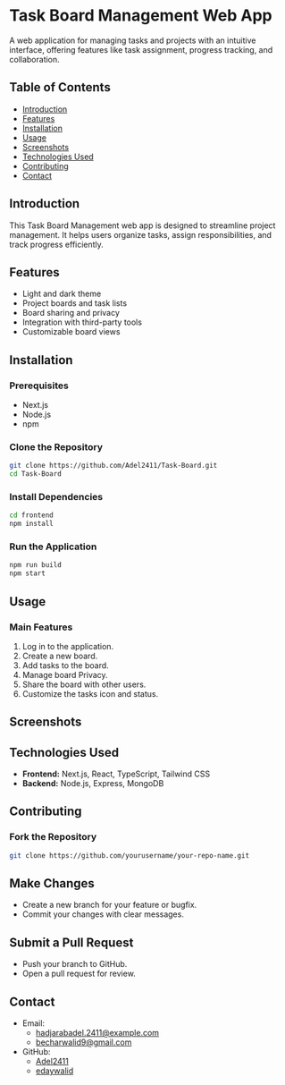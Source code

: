 # Task Board Management Web App

A web application for managing tasks and projects with an intuitive interface, offering features like task assignment, progress tracking, and collaboration.

## Table of Contents

- [Introduction](#introduction)
- [Features](#features)
- [Installation](#installation)
- [Usage](#usage)
- [Screenshots](#screenshots)
- [Technologies Used](#technologies-used)
- [Contributing](#contributing)
- [Contact](#contact)

## Introduction

This Task Board Management web app is designed to streamline project management. It helps users organize tasks, assign responsibilities, and track progress efficiently.

## Features

- Light and dark theme
- Project boards and task lists
- Board sharing and privacy
- Integration with third-party tools
- Customizable board views

## Installation

### Prerequisites

- Next.js
- Node.js
- npm

### Clone the Repository

```bash
git clone https://github.com/Adel2411/Task-Board.git
cd Task-Board
```

### Install Dependencies

```bash
cd frontend
npm install
```

### Run the Application

```bash
npm run build
npm start
```

## Usage

### Main Features

1. Log in to the application.
2. Create a new board.
3. Add tasks to the board.
4. Manage board Privacy.
5. Share the board with other users.
6. Customize the tasks icon and status.

## Screenshots

## Technologies Used

- **Frontend:** Next.js, React, TypeScript, Tailwind CSS
- **Backend:** Node.js, Express, MongoDB

## Contributing

### Fork the Repository

```bash
git clone https://github.com/yourusername/your-repo-name.git
```

## Make Changes

- Create a new branch for your feature or bugfix.
- Commit your changes with clear messages.

## Submit a Pull Request

- Push your branch to GitHub.
- Open a pull request for review.

## Contact

- Email:
  - hadjarabadel.2411@example.com
  - becharwalid9@gmail.com
- GitHub:
  - [Adel2411](https://github.com/Adel2411)
  - [edaywalid](https://github.com/edaywalid)

